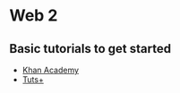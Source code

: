 # Web 2

## Basic tutorials to get started
- [Khan Academy](https://www.khanacademy.org/computing/computer-programming/html-css)
- [Tuts+](http://webdesign.tutsplus.com/courses/30-days-to-learn-html-css)
